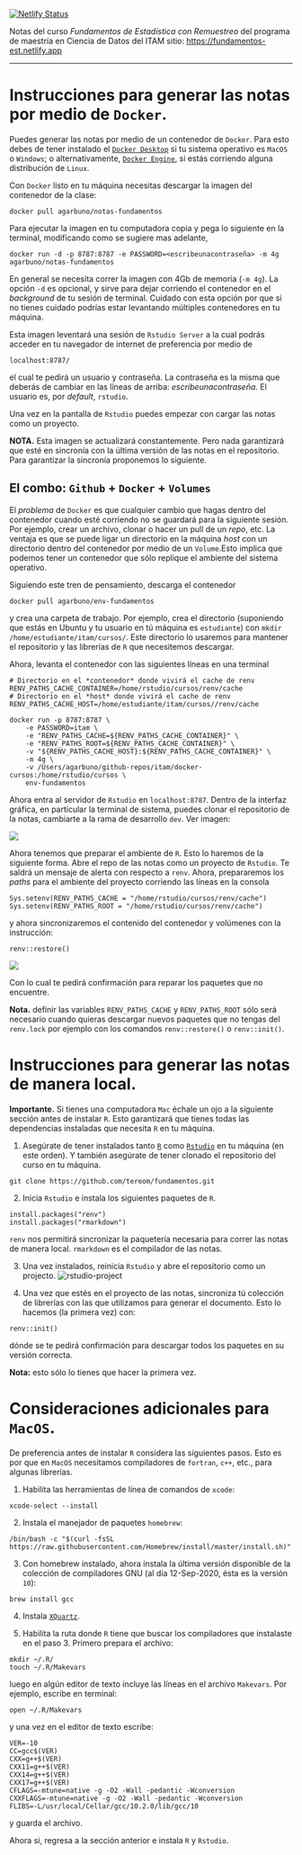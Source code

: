 [![Netlify Status](https://api.netlify.com/api/v1/badges/54022ee4-ae84-48c5-915c-20b85ccb6e08/deploy-status)](https://app.netlify.com/sites/fundamentos/deploys)


Notas del curso *Fundamentos de Estadística con Remuestreo* del programa de
maestría en Ciencia de Datos del ITAM sitio: https://fundamentos-est.netlify.app

---

# Instrucciones para generar las notas por medio de `Docker`.

Puedes generar las notas por medio de un contenedor de `Docker`. Para esto debes
de tener instalado el [`Docker Desktop`](https://docs.docker.com/desktop/) si tu
sistema operativo es `MacOS` o `Windows`; o alternativamente, [`Docker
Engine`](https://docs.docker.com/engine/), si estás corriendo alguna
distribución de `Linux`.

Con `Docker` listo en tu máquina necesitas descargar la imagen del contenedor
de la clase:
```{bash}
docker pull agarbuno/notas-fundamentos
```

Para ejecutar la imagen en tu computadora copia y pega lo siguiente en la
terminal, modificando como se sugiere mas adelante,
```{bash}
docker run -d -p 8787:8787 -e PASSWORD=<escribeunacontraseña> -m 4g agarbuno/notas-fundamentos
```
En general se necesita correr la imagen con 4Gb de memoria (`-m 4g`).  La opción
`-d` es opcional, y sirve para dejar corriendo el contenedor en el *background*
de tu sesión de terminal. Cuidado con esta opción por que si no tienes cuidado
podrías estar levantando múltiples contenedores en tu máquina.

Esta imagen leventará una sesión de `Rstudio Server` a la cual podrás acceder en
tu navegador de internet de preferencia por medio de
```{bash}
localhost:8787/
```
el cual te pedirá un usuario y contraseña. La contraseña es la misma que deberás
de cambiar en las líneas de arriba: *escribeunacontraseña*. El usuario es, por
*default*,
`rstudio`.

Una vez en la pantalla de `Rstudio` puedes empezar con cargar las notas como un
proyecto.

**NOTA.** Esta imagen se actualizará constantemente. Pero nada garantizará que
esté en sincronía con la última versión de las notas en el repositorio. Para
garantizar la sincronía proponemos lo siguiente.

## El combo: `Github` + `Docker` + `Volumes`

El *problema* de `Docker` es que cualquier cambio que hagas dentro del
contenedor cuando esté corriendo no se guardará para la siguiente sesión. Por
ejemplo, crear un archivo, clonar o hacer un pull de un *repo*, etc. La ventaja
es que se puede ligar un directorio en la máquina *host* con un directorio
dentro del contenedor por medio de un `Volume`.Esto implica que podemos tener un
contenedor que sólo replique el ambiente del sistema operativo.

Siguiendo este tren de pensamiento, descarga el contenedor
```{bash}
docker pull agarbuno/env-fundamentos
```
y crea una carpeta de trabajo. Por ejemplo, crea el directorio (suponiendo que
estás en Ubuntu y tu usuario en tú máquina es `estudiante`) con `mkdir
/home/estudiante/itam/cursos/`. Este directorio lo usaremos para mantener el
repositorio y las librerías de `R` que necesitemos descargar.

Ahora, levanta el contenedor con las siguientes líneas en una terminal
```{bash}
# Directorio en el *contenedor* donde vivirá el cache de renv
RENV_PATHS_CACHE_CONTAINER=/home/rstudio/cursos/renv/cache
# Directorio en el *host* donde vivirá el cache de renv
RENV_PATHS_CACHE_HOST=/home/estudiante/itam/cursos//renv/cache

docker run -p 8787:8787 \
    -e PASSWORD=itam \
    -e "RENV_PATHS_CACHE=${RENV_PATHS_CACHE_CONTAINER}" \
    -e "RENV_PATHS_ROOT=${RENV_PATHS_CACHE_CONTAINER}" \
    -v "${RENV_PATHS_CACHE_HOST}:${RENV_PATHS_CACHE_CONTAINER}" \
    -m 4g \
    -v /Users/agarbuno/github-repos/itam/docker-cursos:/home/rstudio/cursos \
    env-fundamentos
```

Ahora entra al servidor de `Rstudio` en `localhost:8787`. Dentro de la interfaz
gráfica, en particular la terminal de sistema, puedes clonar el repositorio de
la notas, cambiarte a la rama de desarrollo `dev`. Ver imagen: 

![](images/rstudio-terminal.png)


Ahora tenemos que preparar el ambiente de `R`. Esto lo haremos de la siguiente forma. 
Abre el repo de las notas como un proyecto de `Rstudio`. Te saldrá un mensaje de alerta 
con respecto a `renv`. Ahora, prepararemos los *paths* para el ambiente del proyecto 
corriendo las líneas en la consola
```{r}
Sys.setenv(RENV_PATHS_CACHE = "/home/rstudio/cursos/renv/cache")
Sys.setenv(RENV_PATHS_ROOT = "/home/rstudio/cursos/renv/cache")
```
y ahora sincronizaremos el contenido del contenedor y volúmenes con la instrucción:
```{r}
renv::restore()
```
![](images/rstudio-renv-paths.png)

Con lo cual te pedirá confirmación para reparar los paquetes que no encuentre. 

**Nota.** definir las variables `RENV_PATHS_CACHE` y `RENV_PATHS_ROOT` 
sólo será necesario cuando quieras descargar nuevos paquetes que no tengas del 
`renv.lock` por ejemplo con los comandos `renv::restore()` o `renv::init()`.

# Instrucciones para generar las notas de manera local.

**Importante.** Si tienes una computadora `Mac` échale un ojo a la siguiente
sección antes de instalar `R`. Esto garantizará que tienes todas las dependencias
instaladas que necesita `R` en tu máquina.

1. Asegúrate de tener instalados tanto [`R`](https://cloud.r-project.org/) como
[`Rstudio`](https://rstudio.com/products/rstudio/download/) en tu máquina (en
este orden). Y también asegúrate de tener clonado el repositorio del curso en tu máquina.
```{bash}
git clone https://github.com/tereom/fundamentos.git
```

2. Inicia `Rstudio` e instala los siguientes paquetes de `R`.
```{r}
install.packages("renv")
install.packages("rmarkdown")
```

`renv` nos permitirá sincronizar la paquetería necesaria para correr las notas
de manera local. `rmarkdown` es el compilador de las notas.

3. Una vez instalados, reinicia `Rstudio` y abre el repositorio como un projecto.
![rstudio-project](images/rstudio-project.png)

4. Una vez que estés en el proyecto de las notas, sincroniza tú colección de librerías con las que utilizamos para generar el documento. Esto lo hacemos (la primera vez) con:
```{r}
renv::init()
```
dónde se te pedirá confirmación para descargar todos los paquetes en su versión
correcta.  

**Nota:** esto sólo lo tienes que hacer la primera vez.

# Consideraciones adicionales para `MacOS`.

De preferencia antes de instalar `R` considera las siguientes pasos. Esto es por
que en `MacOS` necesitamos compiladores de `fortran`, `c++`, etc., para algunas librerías.

1. Habilita las herramientas de línea de comandos de `xcode`:
```{bash}
xcode-select --install
```

2. Instala el manejador de paquetes `homebrew`:
```{bash}
/bin/bash -c "$(curl -fsSL https://raw.githubusercontent.com/Homebrew/install/master/install.sh)"
```

3. Con homebrew instalado, ahora instala la última versión disponible de la colección de compiladores GNU (al día 12-Sep-2020, ésta es la versión `10`):
```{bash}
brew install gcc
```

4. Instala [`XQuartz`](https://www.xquartz.org/).

5. Habilita la ruta donde `R` tiene que buscar los compiladores que instalaste en el paso 3. Primero prepara el archivo:
```{bash}
mkdir ~/.R/
touch ~/.R/Makevars
```
luego en algún editor de texto incluye las líneas en el archivo `Makevars`. Por ejemplo, escribe en terminal:
```{bash}
open ~/.R/Makevars
```
y una vez en el editor de texto escribe:
```{bash}
VER=-10
CC=gcc$(VER)
CXX=g++$(VER)
CXX11=g++$(VER)
CXX14=g++$(VER)
CXX17=g++$(VER)
CFLAGS=-mtune=native -g -O2 -Wall -pedantic -Wconversion
CXXFLAGS=-mtune=native -g -O2 -Wall -pedantic -Wconversion
FLIBS=-L/usr/local/Cellar/gcc/10.2.0/lib/gcc/10
```
y guarda el archivo.

Ahora si, regresa a la sección anterior e instala `R` y `Rstudio`.
